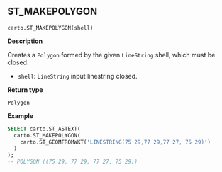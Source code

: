 ## ST_MAKEPOLYGON

```sql:signature
carto.ST_MAKEPOLYGON(shell)
```

**Description**

Creates a `Polygon` formed by the given `LineString` shell, which must be closed.

* `shell`: `LineString` input linestring closed.

**Return type**

`Polygon`

**Example**

```sql
SELECT carto.ST_ASTEXT(
  carto.ST_MAKEPOLYGON(
    carto.ST_GEOMFROMWKT('LINESTRING(75 29,77 29,77 27, 75 29)')
  )
);
-- POLYGON ((75 29, 77 29, 77 27, 75 29))
```
